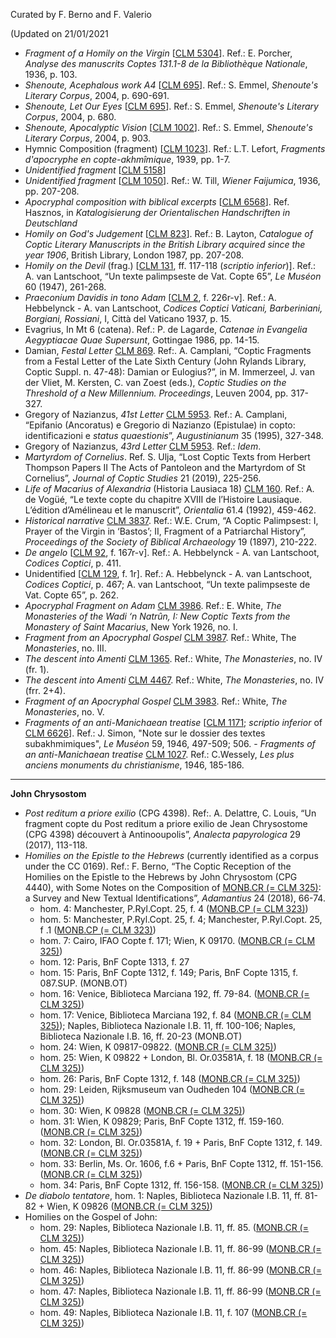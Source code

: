 Curated by F. Berno and F. Valerio

(Updated on 21/01/2021

- *Fragment of a Homily on the Virgin* \[[CLM 5304](manuscripts/5304)\]. Ref.: E. Porcher, *Analyse des manuscrits Coptes 131.1-8 de la Bibliothèque Nationale*, 1936, p. 103.
- *Shenoute, Acephalous work A4* \[[CLM 695](manuscripts/695)\]. Ref.: S. Emmel, *Shenoute's Literary Corpus*, 2004, p. 690-691.
- *Shenoute, Let Our Eyes* \[[CLM 695](manuscripts/695)\]. Ref.: S. Emmel, *Shenoute's Literary Corpus*, 2004, p. 680.
- *Shenoute, Apocalyptic Vision* \[[CLM 1002](manuscripts/1002)\]. Ref.: S. Emmel, *Shenoute's Literary Corpus*, 2004, p. 903.
- Hymnic Composition (fragment) \[[CLM 1023](manuscripts/1023)\]. Ref.: L.T. Lefort, *Fragments d'apocryphe en copte-akhmîmique*, 1939, pp. 1-7.
- *Unidentified fragment* \[[CLM 5158](manuscripts/5158)\]
- *Unidentified fragment* \[[CLM 1050](manuscripts/5158)\]. Ref.: W. Till, *Wiener Faijumica*, 1936, pp. 207-208.
- *Apocryphal composition with biblical excerpts* \[[CLM 6568](manuscripts/6568)\].  Ref. Hasznos, in *Katalogisierung der Orientalischen Handschriften in Deutschland*
- *Homily on God's Judgement* \[[CLM 823](manuscripts/823)\]. Ref.: B. Layton, *Catalogue of Coptic Literary Manuscripts in the British Library acquired since the year 1906*,  British Library, London 1987, pp. 207-208.
- *Homily on the Devil* (frag.) \[[CLM 131](manuscripts/131), ff. 117-118 (*scriptio inferior*)\]. Ref.: A. van Lantschoot, “Un texte palimpseste de Vat. Copte 65”, *Le Muséon* 60 (1947), 261-268.
- *Praeconium Davidis in tono Adam* \[[CLM 2](manuscripts/2), f. 226r-v\]. Ref.: A. Hebbelynck - A. van Lantschoot, *Codices Coptici Vaticani, Barberiniani, Borgiani, Rossiani*, I, Città del Vaticano 1937, p. 15.
- Evagrius, In Mt 6 (catena). Ref.: P. de Lagarde, *Catenae in Evangelia Aegyptiacae Quae Supersunt*, Gottingae 1986, pp. 14-15.
- Damian, *Festal Letter* [CLM 869](manuscripts/869). Ref:. A. Camplani, “Coptic Fragments from a Festal Letter of the Late Sixth Century (John Rylands Library, Coptic Suppl. n. 47-48): Damian or Eulogius?”, in M. Immerzeel, J. van der Vliet, M. Kersten, C. van Zoest (eds.),  *Coptic Studies on the Threshold of a New Millennium. Proceedings*, Leuven 2004, pp. 317-327.
- Gregory of Nazianzus, *41st Letter* [CLM 5953](manuscripts/5953). Ref.: A. Camplani, “Epifanio (Ancoratus) e Gregorio di Nazianzo (Epistulae) in copto: identificazioni e *status quaestionis*”, *Augustinianum* 35 (1995), 327-348.
- Gregory of Nazianzus, *43rd Letter* [CLM 5953](manuscripts/5953). Ref.: *Idem*.
- *Martyrdom of Cornelius*. Ref. S. Ulja, “Lost Coptic Texts from Herbert Thompson Papers II
The Acts of Pantoleon and the Martyrdom of St Cornelius”, *Journal of Coptic Studies* 21 (2019), 225-256.
- *Life of Macarius of Alexandria* (Historia Lausiaca 18) [CLM 160](manuscripts/160). Ref.: A. de Vogüé, “Le texte copte du chapitre XVIII de l’Histoire Lausiaque. L’édition d’Amélineau et le manuscrit”, *Orientalia* 61.4 (1992), 459-462.
- *Historical narrative* [CLM 3837](manuscripts/3837). Ref.: W.E. Crum, “A Coptic Palimpsest: I, Prayer of the Virgin in ‘Bastos’; II, Fragment of a Patriarchal History”, *Proceedings of the Society of Biblical Archaeology* 19 (1897), 210-222.
- *De angelo* [[CLM 92](manuscripts/92), f. 167r-v]. Ref.: A. Hebbelynck - A. van Lantschoot, *Codices Coptici*, p. 411.
- Unidentified [[CLM 129](manuscripts/129), f. 1r]. Ref.: A. Hebbelynck - A. van Lantschoot, *Codices Coptici*, p. 467; A. van Lantschoot, “Un texte palimpseste de Vat. Copte 65”, p. 262.
- *Apocryphal Fragment on Adam* [CLM 3986](manuscripts/3986). Ref.: E. White, *The Monasteries of the Wadi ‘n Natrûn, I: New Coptic Texts from the Monastery of Saint Macarius*, New York 1926, no. I.
- *Fragment from an Apocryphal Gospel* [CLM 3987](manuscripts/3987). Ref.: White, The *Monasteries*, no. III.
- *The descent into Amenti* [CLM 1365](manuscripts/1365). Ref.: White, *The Monasteries*, no. IV (fr. 1).
- *The descent into Amenti* [CLM 4467](manuscripts/4467). Ref.: White, *The Monasteries*, no. IV (frr. 2+4).
- *Fragment of an Apocryphal Gospel* [CLM 3983](manuscripts/3983). Ref.: White, *The Monasteries*, no. V.
- *Fragments of an anti-Manichaean treatise* [[CLM 1171](manuscripts/1171); *scriptio inferior* of [CLM 6626](manuscripts/6626)]. Ref.: J. Simon, "Note sur le dossier des textes subakhmimiques", *Le Muséon* 59, 1946, 497-509; 506.
- *Fragments of an anti-Manichaean treatise* [CLM 1027](manuscripts/1027). Ref.: C.Wessely, *Les plus anciens monuments du christianisme*, 1946, 185-186.


---

**John Chrysostom**

- *Post reditum a priore exilio* (CPG 4398). Ref:. A. Delattre, C. Louis, “Un fragment copte du Post reditum a priore exilio de Jean Chrysostome (CPG 4398) découvert à Antinooupolis”, *Analecta papyrologica* 29 (2017), 113-118.
- *Homilies on the Epistle to the Hebrews* (currently identified as a corpus under the CC 0169). Ref.: F. Berno, “The Coptic Reception of the Homilies on the Epistle to the Hebrews by John Chrysostom (CPG 4440), with Some Notes on the Composition of [MONB.CR (= CLM 325)](manuscripts/325): a Survey and New Textual Identifications”, *Adamantius* 24 (2018), 66-74.
  - hom. 4: Manchester, P.Ryl.Copt. 25, f. 4 ([MONB.CP (= CLM 323)](manuscripts/323))
  - hom. 5: Manchester, P.Ryl.Copt. 25, f. 4; Manchester, P.Ryl.Copt. 25, f .1 ([MONB.CP (= CLM 323)](manuscripts/323))
  - hom. 7: Cairo, IFAO Copte f. 171; Wien, K 09170. ([MONB.CR (= CLM 325)](manuscripts/325))
  - hom. 12: Paris, BnF Copte 1313, f. 27
  - hom. 15: Paris, BnF Copte 1312, f. 149; Paris, BnF Copte 1315, f. 087.SUP. (MONB.OT)
  - hom. 16: Venice, Biblioteca Marciana 192, ff. 79-84. ([MONB.CR (= CLM 325)](manuscripts/325))
  - hom. 17: Venice, Biblioteca Marciana 192, f. 84 ([MONB.CR (= CLM 325)](manuscripts/325)); Naples, Biblioteca Nazionale I.B. 11, ff. 100-106; Naples,   Biblioteca Nazionale I.B. 16, ff. 20-23 (MONB.OT)
  - hom. 24: Wien, K 09817-09822. ([MONB.CR (= CLM 325)](manuscripts/325))
  - hom. 25: Wien, K 09822 + London, Bl. Or.03581A, f. 18 ([MONB.CR (= CLM 325)](manuscripts/325))
  - hom. 26: Paris, BnF Copte 1312, f. 148 ([MONB.CR (= CLM 325)](manuscripts/325))
  - hom. 29: Leiden, Rijksmuseum van Oudheden 104 ([MONB.CR (= CLM 325)](manuscripts/325))
  - hom. 30: Wien, K 09828 ([MONB.CR (= CLM 325)](manuscripts/325))
  - hom. 31: Wien, K 09829; Paris, BnF Copte 1312, ff. 159-160. ([MONB.CR (= CLM 325)](manuscripts/325))
  - hom. 32: London, Bl. Or.03581A, f. 19 + Paris, BnF Copte 1312, f. 149. ([MONB.CR (= CLM 325)](manuscripts/325))
  - hom. 33: Berlin, Ms. Or. 1606, f.6 + Paris, BnF Copte 1312, ff. 151-156. ([MONB.CR (= CLM 325)](manuscripts/325))
  - hom. 34: Paris, BnF Copte 1312, ff. 156-158. ([MONB.CR (= CLM 325)](manuscripts/325))
- *De diabolo tentatore*, hom. 1: Naples, Biblioteca Nazionale I.B. 11, ff. 81-82 + Wien, K 09826 ([MONB.CR (= CLM 325)](manuscripts/325))
- Homilies on the Gospel of John:
  - hom. 29: Naples, Biblioteca Nazionale I.B. 11, ff. 85. ([MONB.CR (= CLM 325)](manuscripts/325))
  - hom. 45: Naples, Biblioteca Nazionale I.B. 11, ff. 86-99 ([MONB.CR (= CLM 325)](manuscripts/325))
  - hom. 46: Naples, Biblioteca Nazionale I.B. 11, ff. 86-99 ([MONB.CR (= CLM 325)](manuscripts/325))
  - hom. 47: Naples, Biblioteca Nazionale I.B. 11, ff. 86-99 ([MONB.CR (= CLM 325)](manuscripts/325))
  - hom. 49: Naples, Biblioteca Nazionale I.B. 11, f. 107 ([MONB.CR (= CLM 325)](manuscripts/325))
